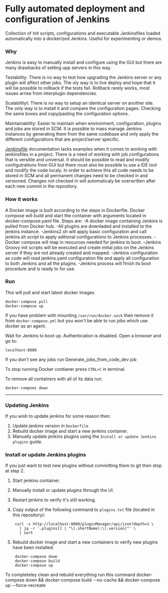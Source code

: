# Fully automated deployment and configuration of Jenkins 

Collection of Init scripts, configurations and executable Jenkinsfiles loaded automatically into a dockerized Jenkins.
Useful for experimenting or demos.

### Why

Jenkins is easy to manually install and configure using the GUI but there are many drawbacks of setting upp servers in this way. 

Testability:
There is no way to test how upgrading the Jenkins server or any plugin will affect other jobs. The oly way is to live deploy and hope that it will be possible to rollback if the tests fail. Rollback rarely works, most issues arrise from interplugin dependencies.

Scalabilityt:
There is no way to setup an identical server on another site. The only way is to install it and compare the configuration pages. Checking the same boxes and copy/pasting the configuration options.

Maintainability:
Easier to maintain when environment, configuration, plugins and jobs are stored in SCM.
It is possible to mass manage Jenkins instances by generating them from the same codebase and only apply the different configurations that are project/server specific.

[Jenkinsfile](https://jenkins.io/doc/book/pipeline/jenkinsfile/) documentation lacks examples when it comes to working with jenkinsfiles in a project.
There is a need of working with job configurations that is versitile and universal. It should be possible to read and modify configutrations from GUI but there must also be possible tu use a IDE tool and modify the code localy.
In order to achieve this all code needs to be stored in SCM and all permanent changes need to be checked in and versioned.
Changes not checked in will automaticaly be overwritten after each new commit in the repository.

### How it works

A Docker image is built according to the steps in Dockerfile.
Docker compose will build and start the container with arguments located in docker-compose.yaml file.
Steps are: 
    -A docker image containing Jenkins is pulled from Docker hub.
    -All plugins are downladed and installed to the jenkins instance.
    -Jenkins2.sh will apply basic configuration and call jenkins.sh script to apply aditional configurations to Jenkins processes.
    -Docker compose will map in resources needed for jenkins to boot.
    -Jenkins Groovy init scripts will be executed and create initial jobs on the Jenkins server if they are not already created and mapped.
    -Jenkins configuration as code will read jenkins.yaml configuration file and apply all configuration to both Jenkins and all the plugins.
    -Jenkins process will finish its boot procedure and is ready to for use.


### Run

This will pull and start latest docker images

    docker-compose pull
    docker-compose up
   
If you have problem with mounting `/var/run/docker.sock` then remove it from `docker-compose.yml` but you won't be able to run jobs which use docker as an agent.

Wait for Jenkins to boot up. Authentication is disabled. Open a browser and go to:

    localhost:8080
    
If you don't see any jobs run Generate_jobs_from_code_dev job

To stop running Docker contianer press `CTRL+C` in terminal.  

To remove all containers with all of its data run:

    docker-compoes down

---

### Updating Jenkins

If you wish to update jenkins for some reason then:

1. Update jenkins version in `Dockerfile`
2. Rebuild docker image and start a new jenkins container.
3. Manually update jenkins plugins using the `Install or update Jenkins plugins` guide.

### Install or update Jenkins plugins

If you just want to test new plugins without committing them to git then stop at step 2.

1. Start jenkins container.
2. Manually install or update plugins through the UI.
3. Restart jenkins to verify it's still working.
4. Copy output of the following command to `plugins.txt` file (located in this repository):

        curl -s http://localhost:8080/pluginManager/api/json?depth=1 \
          | jq -r '.plugins[] | "\(.shortName):\(.version)"' \
          | sort
    
5. Rebuild docker image and start a new containers to verify new plugins have been installed:

        docker-compose down
        docker-compose build
        docker-compose up
          
To completeley clean and rebuild everything run this command
        docker-compose down && docker-compose build --no-cache && docker-compose up --force-recreate